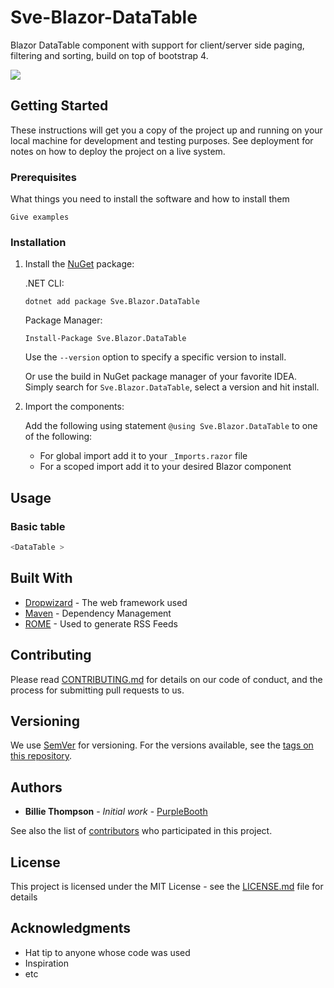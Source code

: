 # Sve-Blazor-DataTable

Blazor DataTable component with support for client/server side paging, filtering and sorting, build on top of bootstrap 4.

<img src="https://static.pcactive.nl/images/PCA/PCA_309/giphy.gif" />
 
## Getting Started

These instructions will get you a copy of the project up and running on your local machine for development and testing purposes. See deployment for notes on how to deploy the project on a live system.

### Prerequisites

What things you need to install the software and how to install them

```
Give examples
```

### Installation
1. Install the [NuGet](https://www.nuget.org/packages/Sve.Blazor.DataTable/) package:

   .NET CLI:
   ```
   dotnet add package Sve.Blazor.DataTable
   ```

   Package Manager:
   ```
   Install-Package Sve.Blazor.DataTable
   ```

   Use the `--version` option to specify a specific version to install.

   Or use the build in NuGet package manager of your favorite IDEA. Simply search for `Sve.Blazor.DataTable`, select a version and hit install.

2. Import the components:

   Add the following using statement `@using Sve.Blazor.DataTable` to one of the following: 
   - For global import add it to your  `_Imports.razor` file
   - For a scoped import add  it to your desired Blazor component

## Usage

### Basic table

```cs
<DataTable >
```


## Built With

* [Dropwizard](http://www.dropwizard.io/1.0.2/docs/) - The web framework used
* [Maven](https://maven.apache.org/) - Dependency Management
* [ROME](https://rometools.github.io/rome/) - Used to generate RSS Feeds

## Contributing

Please read [CONTRIBUTING.md](https://gist.github.com/PurpleBooth/b24679402957c63ec426) for details on our code of conduct, and the process for submitting pull requests to us.

## Versioning

We use [SemVer](http://semver.org/) for versioning. For the versions available, see the [tags on this repository](https://github.com/your/project/tags). 

## Authors

* **Billie Thompson** - *Initial work* - [PurpleBooth](https://github.com/PurpleBooth)

See also the list of [contributors](https://github.com/your/project/contributors) who participated in this project.

## License

This project is licensed under the MIT License - see the [LICENSE.md](LICENSE.md) file for details

## Acknowledgments

* Hat tip to anyone whose code was used
* Inspiration
* etc
